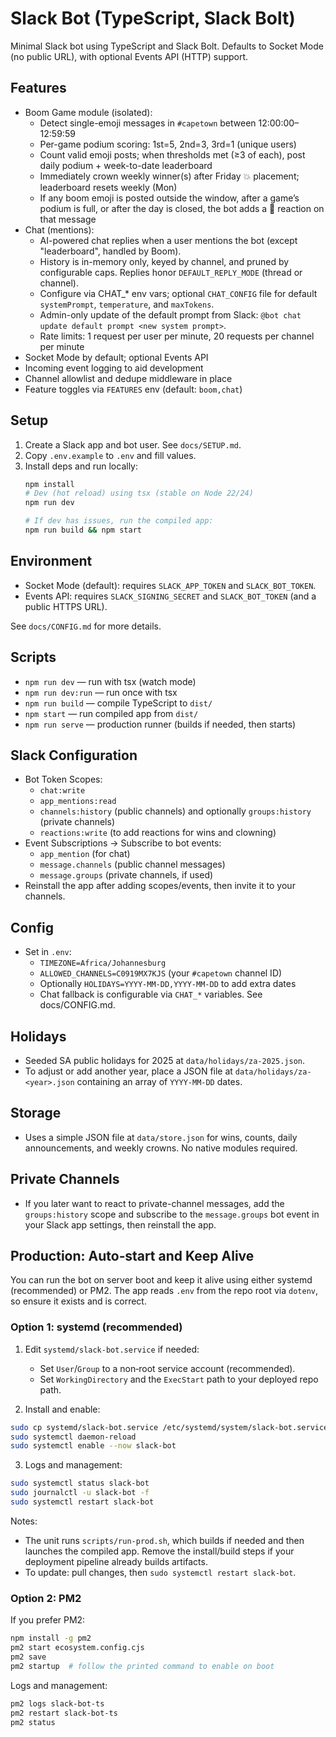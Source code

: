 # Slack Bot (TypeScript, Slack Bolt)

Minimal Slack bot using TypeScript and Slack Bolt. Defaults to Socket Mode (no public URL), with optional Events API (HTTP) support.

## Features
- Boom Game module (isolated):
  - Detect single-emoji messages in `#capetown` between 12:00:00–12:59:59
  - Per-game podium scoring: 1st=5, 2nd=3, 3rd=1 (unique users)
  - Count valid emoji posts; when thresholds met (≥3 of each), post daily podium + week-to-date leaderboard
  - Immediately crown weekly winner(s) after Friday :boom: placement; leaderboard resets weekly (Mon)
  - If any boom emoji is posted outside the window, after a game’s podium is full, or after the day is closed, the bot adds a :clown_face: reaction on that message
- Chat (mentions):
  - AI-powered chat replies when a user mentions the bot (except "leaderboard", handled by Boom).
  - History is in-memory only, keyed by channel, and pruned by configurable caps. Replies honor `DEFAULT_REPLY_MODE` (thread or channel).
  - Configure via CHAT_* env vars; optional `CHAT_CONFIG` file for default `systemPrompt`, `temperature`, and `maxTokens`.
  - Admin-only update of the default prompt from Slack: `@bot chat update default prompt <new system prompt>`.
  - Rate limits: 1 request per user per minute, 20 requests per channel per minute
- Socket Mode by default; optional Events API
- Incoming event logging to aid development
- Channel allowlist and dedupe middleware in place
- Feature toggles via `FEATURES` env (default: `boom,chat`)

## Setup
1. Create a Slack app and bot user. See `docs/SETUP.md`.
2. Copy `.env.example` to `.env` and fill values.
3. Install deps and run locally:
   ```bash
   npm install
   # Dev (hot reload) using tsx (stable on Node 22/24)
   npm run dev

   # If dev has issues, run the compiled app:
   npm run build && npm start
   ```

## Environment
- Socket Mode (default): requires `SLACK_APP_TOKEN` and `SLACK_BOT_TOKEN`.
- Events API: requires `SLACK_SIGNING_SECRET` and `SLACK_BOT_TOKEN` (and a public HTTPS URL).

See `docs/CONFIG.md` for more details.

## Scripts
- `npm run dev` — run with tsx (watch mode)
- `npm run dev:run` — run once with tsx
- `npm run build` — compile TypeScript to `dist/`
- `npm start` — run compiled app from `dist/`
 - `npm run serve` — production runner (builds if needed, then starts)

## Slack Configuration
- Bot Token Scopes:
  - `chat:write`
  - `app_mentions:read`
  - `channels:history` (public channels) and optionally `groups:history` (private channels)
  - `reactions:write` (to add reactions for wins and clowning)
- Event Subscriptions → Subscribe to bot events:
  - `app_mention` (for chat)
  - `message.channels` (public channel messages)
  - `message.groups` (private channels, if used)
- Reinstall the app after adding scopes/events, then invite it to your channels.

## Config
- Set in `.env`:
  - `TIMEZONE=Africa/Johannesburg`
  - `ALLOWED_CHANNELS=C0919MX7KJS` (your `#capetown` channel ID)
  - Optionally `HOLIDAYS=YYYY-MM-DD,YYYY-MM-DD` to add extra dates
  - Chat fallback is configurable via `CHAT_*` variables. See docs/CONFIG.md.

## Holidays
- Seeded SA public holidays for 2025 at `data/holidays/za-2025.json`.
- To adjust or add another year, place a JSON file at `data/holidays/za-<year>.json` containing an array of `YYYY-MM-DD` dates.

## Storage
- Uses a simple JSON file at `data/store.json` for wins, counts, daily announcements, and weekly crowns. No native modules required.

## Private Channels
- If you later want to react to private-channel messages, add the `groups:history` scope and subscribe to the `message.groups` bot event in your Slack app settings, then reinstall the app.

## Production: Auto‑start and Keep Alive

You can run the bot on server boot and keep it alive using either systemd (recommended) or PM2. The app reads `.env` from the repo root via `dotenv`, so ensure it exists and is correct.

### Option 1: systemd (recommended)

1) Edit `systemd/slack-bot.service` if needed:
   - Set `User`/`Group` to a non‑root service account (recommended).
   - Set `WorkingDirectory` and the `ExecStart` path to your deployed repo path.

2) Install and enable:
```bash
sudo cp systemd/slack-bot.service /etc/systemd/system/slack-bot.service
sudo systemctl daemon-reload
sudo systemctl enable --now slack-bot
```

3) Logs and management:
```bash
sudo systemctl status slack-bot
sudo journalctl -u slack-bot -f
sudo systemctl restart slack-bot
```

Notes:
- The unit runs `scripts/run-prod.sh`, which builds if needed and then launches the compiled app. Remove the install/build steps if your deployment pipeline already builds artifacts.
- To update: pull changes, then `sudo systemctl restart slack-bot`.

### Option 2: PM2

If you prefer PM2:
```bash
npm install -g pm2
pm2 start ecosystem.config.cjs
pm2 save
pm2 startup  # follow the printed command to enable on boot
```

Logs and management:
```bash
pm2 logs slack-bot-ts
pm2 restart slack-bot-ts
pm2 status
```
